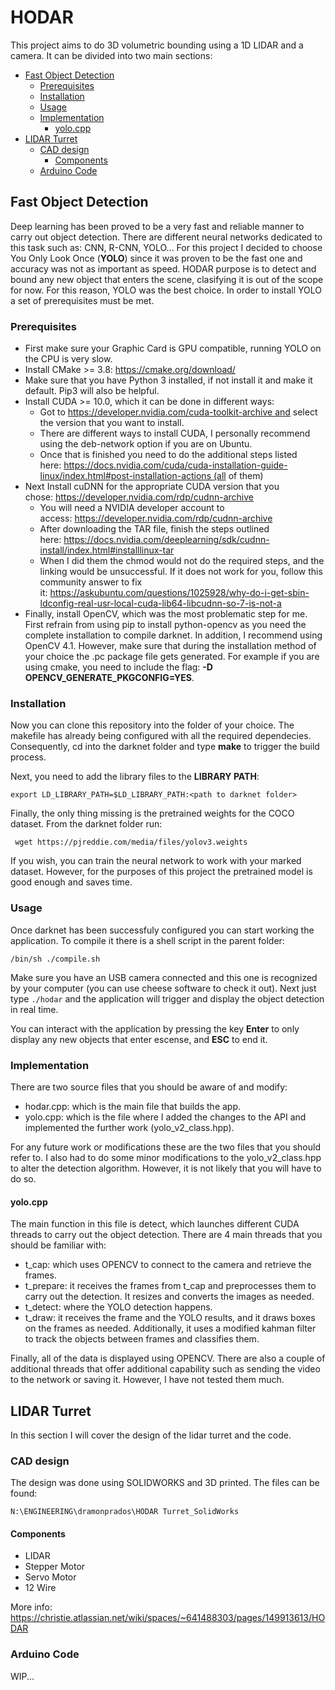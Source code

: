 # HODAR

This project aims to do 3D volumetric bounding using a 1D LIDAR and a camera. It can be divided into two main sections:

- [Fast Object Detection](#fast-object-detection)
  * [Prerequisites](#prerequisites)
  * [Installation](#installation)
  * [Usage](#usage)
  * [Implementation](#implementation)
    + [yolo.cpp](#yolocpp)
- [LIDAR Turret](#lidar-turret)
  * [CAD design](#cad-design)
    + [Components](#components)
  * [Arduino Code](#arduino-code)


## Fast Object Detection

Deep learning has been proved to be a very fast and reliable manner to carry out object detection. There are different neural networks dedicated to this task such as: CNN, R-CNN, YOLO... For this project I decided to choose You Only Look Once (**YOLO**) since it was proven to be the fast one and accuracy was not as important as speed. HODAR purpose is to detect and bound any new object that enters the scene, clasifying it is out of the scope for now. For this reason, YOLO was the best choice. In order to install YOLO a set of prerequisites must be met.

### Prerequisites

- First make sure your Graphic Card is GPU compatible, running YOLO on the CPU is very slow.
- Install CMake >= 3.8: https://cmake.org/download/
- Make sure that you have Python 3 installed, if not install it and make it default. Pip3 will also be helpful.
- Install CUDA >= 10.0, which it can be done in different ways:
    - Got to https://developer.nvidia.com/cuda-toolkit-archive and select the version that you want to install.
    - There are different ways to install CUDA, I personally recommend using the deb-network option if you are on Ubuntu.
    - Once that is finished you need to do the additional steps listed here: https://docs.nvidia.com/cuda/cuda-installation-guide-linux/index.html#post-installation-actions (all of them)
- Next Install cuDNN for the appropriate CUDA version that you chose: https://developer.nvidia.com/rdp/cudnn-archive
    - You will need a NVIDIA developer account to access: https://developer.nvidia.com/rdp/cudnn-archive
    - After downloading the TAR file, finish the steps outlined here: https://docs.nvidia.com/deeplearning/sdk/cudnn-install/index.html#installlinux-tar
    - When I did them the chmod would not do the required steps, and the linking would be unsuccessful. If it does not work for you, follow this community answer to fix it: https://askubuntu.com/questions/1025928/why-do-i-get-sbin-ldconfig-real-usr-local-cuda-lib64-libcudnn-so-7-is-not-a
- Finally, install OpenCV, which was the most problematic step for me. First refrain from using pip to install python-opencv as you need the complete installation to compile darknet. In addition, I recommend using OpenCV 4.1. However, make sure that during the installation method of your choice the .pc package file gets generated. For example if you are using cmake, you need to include the flag: **-D OPENCV_GENERATE_PKGCONFIG=YES**.

### Installation

Now you can clone this repository into the folder of your choice. The makefile has already being configured with all the required dependecies. Consequently, cd into the darknet folder and type **make** to trigger the build process.

Next, you need to add the library files to the **LIBRARY PATH**:

`export LD_LIBRARY_PATH=$LD_LIBRARY_PATH:<path to darknet folder>`

Finally, the only thing missing is the pretrained weights for the COCO dataset. From the darknet folder run:

` wget https://pjreddie.com/media/files/yolov3.weights`

If you wish, you can train the neural network to work with your marked dataset. However, for the purposes of this project the pretrained model is good enough and saves time.

### Usage

Once darknet has been successfuly configured you can start working the application. To compile it there is a shell script in the parent folder:

`/bin/sh ./compile.sh`

Make sure you have an USB camera connected and this one is recognized by your computer (you can use cheese software to check it out). Next just type `./hodar` and the application will trigger and display the object detection in real time.

You can interact with the application by pressing the key **Enter** to only display any new objects that enter escense, and **ESC** to end it.

### Implementation

There are two source files that you should be aware of and modify:

- hodar.cpp: which is the main file that builds the app.
- yolo.cpp: which is the file where I added the changes to the API and implemented the further work (yolo_v2_class.hpp).

For any future work or modifications these are the two files that you should refer to. I also had to do some minor modifications to the yolo_v2_class.hpp to alter the detection algorithm. However, it is not likely that you will have to do so.

#### yolo.cpp

The main function in this file is detect, which launches different CUDA threads to carry out the object detection. There are 4 main threads that you should be familiar with:

- t_cap: which uses OPENCV to connect to the camera and retrieve the frames.
- t_prepare: it receives the frames from t_cap and preprocesses them to carry out the detection. It resizes and converts the images as needed.
- t_detect: where the YOLO detection happens.
- t_draw: it receives the frame and the YOLO results, and it draws boxes on the frames as needed. Additionally, it uses a modified kahman filter to track the objects between frames and classifies them. 

Finally, all of the data is displayed using OPENCV. There are also a couple of additional threads that offer additional capability such as sending the video to the network or saving it. However, I have not tested them much. 

## LIDAR Turret

In this section I will cover the design of the lidar turret and the code.

### CAD design

The design was done using SOLIDWORKS and 3D printed. The files can be found:

`N:\ENGINEERING\dramonprados\HODAR Turret_SolidWorks`

#### Components

- LIDAR
- Stepper Motor
- Servo Motor
- 12 Wire

More info: https://christie.atlassian.net/wiki/spaces/~641488303/pages/149913613/HODAR

### Arduino Code

WIP...
